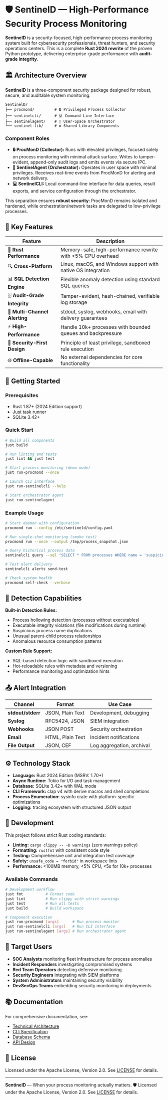 # 🛡️ SentinelD — High-Performance Security Process Monitoring

**SentinelD** is a security-focused, high-performance process monitoring system built for cybersecurity professionals, threat hunters, and security operations centers. This is a complete **Rust 2024 rewrite** of the proven Python prototype, delivering enterprise-grade performance with **audit-grade integrity**.

## 🏛️ Architecture Overview

**SentinelD** is a three-component security package designed for robust, secure, and auditable system monitoring:

```text
SentinelD/
├── procmond/         # 🔒 Privileged Process Collector
├── sentinelcli/      # 💻 Command-Line Interface
├── sentinelagent/    # 📡 User-Space Orchestrator
└── sentinel-lib/     # ⚙️ Shared Library Components
```

### Component Roles

- **🔒 ProcMonD (Collector):** Runs with elevated privileges, focused solely on process monitoring with minimal attack surface. Writes to tamper-evident, append-only audit logs and emits events via secure IPC.
- **📡 SentinelAgent (Orchestrator):** Operates in user space with minimal privileges. Receives real-time events from ProcMonD for alerting and network delivery.
- **💻 SentinelCLI:** Local command-line interface for data queries, result exports, and service configuration through the orchestrator.

This separation ensures **robust security**: ProcMonD remains isolated and hardened, while orchestration/network tasks are delegated to low-privilege processes.

## 🎯 Key Features

| Feature | Description |
|---------|-------------|
| 🦀 **Rust Performance** | Memory-safe, high-performance rewrite with <5% CPU overhead |
| 🔍 **Cross-Platform** | Linux, macOS, and Windows support with native OS integration |
| 📊 **SQL Detection Engine** | Flexible anomaly detection using standard SQL queries |
| 🗄️ **Audit-Grade Integrity** | Tamper-evident, hash-chained, verifiable log storage |
| 📡 **Multi-Channel Alerting** | stdout, syslog, webhooks, email with delivery guarantees |
| ⚡ **High-Performance** | Handle 10k+ processes with bounded queues and backpressure |
| 🔐 **Security-First Design** | Principle of least privilege, sandboxed rule execution |
| 🌐 **Offline-Capable** | No external dependencies for core functionality |

## 🚀 Getting Started

### Prerequisites

- Rust 1.87+ (2024 Edition support)
- Just task runner
- SQLite 3.42+

### Quick Start

```bash
# Build all components
just build

# Run linting and tests
just lint && just test

# Start process monitoring (demo mode)
just run-procmond --once

# Launch CLI interface
just run-sentinelcli --help

# Start orchestrator agent
just run-sentinelagent
```

### Example Usage

```bash
# Start daemon with configuration
procmond run --config /etc/sentineld/config.yaml

# Run single-shot monitoring (smoke test)
procmond run --once --output /tmp/process_snapshot.json

# Query historical process data
sentinelcli query --sql "SELECT * FROM processes WHERE name = 'suspicious_proc'"

# Test alert delivery
sentinelcli alerts send-test

# Check system health
procmond self-check --verbose
```

## 🧠 Detection Capabilities

**Built-in Detection Rules:**

- Process hollowing detection (processes without executables)
- Executable integrity violations (file modifications during runtime)
- Suspicious process name duplications
- Unusual parent-child process relationships
- Anomalous resource consumption patterns

**Custom Rule Support:**

- SQL-based detection logic with sandboxed execution
- Hot-reloadable rules with metadata and versioning
- Performance monitoring and optimization hints

## 📤 Alert Integration

| Channel | Format | Use Case |
|---------|--------|----------|
| **stdout/stderr** | JSON, Plain Text | Development, debugging |
| **Syslog** | RFC5424, JSON | SIEM integration |
| **Webhooks** | JSON POST | Security orchestration |
| **Email** | HTML, Plain Text | Incident notifications |
| **File Output** | JSON, CEF | Log aggregation, archival |

## ⚙️ Technology Stack

- **Language:** Rust 2024 Edition (MSRV: 1.70+)
- **Async Runtime:** Tokio for I/O and task management
- **Database:** SQLite 3.42+ with WAL mode
- **CLI Framework:** clap v4 with derive macros and shell completions
- **Process Enumeration:** sysinfo crate with platform-specific optimizations
- **Logging:** tracing ecosystem with structured JSON output

## 🔧 Development

This project follows strict Rust coding standards:

- **Linting:** `cargo clippy -- -D warnings` (zero warnings policy)
- **Formatting:** `rustfmt` with consistent code style
- **Testing:** Comprehensive unit and integration test coverage
- **Safety:** `unsafe_code = "forbid"` in workspace lints
- **Performance:** <100MB memory, <5% CPU, <5s for 10k+ processes

### Available Commands

```bash
# Development workflow
just fmt          # Format code
just lint         # Run clippy with strict warnings
just test         # Run all tests
just build        # Build workspace

# Component execution
just run-procmond [args]      # Run process monitor
just run-sentinelcli [args]   # Run CLI interface
just run-sentinelagent [args] # Run orchestrator agent
```

## 👥 Target Users

- **SOC Analysts** monitoring fleet infrastructure for process anomalies
- **Incident Responders** investigating compromised systems
- **Red Team Operators** detecting defensive monitoring
- **Security Engineers** integrating with SIEM platforms
- **System Administrators** maintaining security visibility
- **DevSecOps Teams** embedding security monitoring in deployments

## 📚 Documentation

For comprehensive documentation, see:

- [Technical Architecture](../DevelopmentDocs/Product_Plans/procmond/docs/02-Architecture.md)
- [CLI Specification](../DevelopmentDocs/Product_Plans/procmond/docs/05-CLI-Spec.md)
- [Database Schema](../DevelopmentDocs/Product_Plans/procmond/docs/03-Database-Schema.md)
- [API Design](../DevelopmentDocs/Product_Plans/procmond/docs/04-API-Design.md)

## 📄 License

Licensed under the Apache License, Version 2.0. See [LICENSE](LICENSE) for details.

---

**SentinelD** — When your process monitoring actually matters. 🛡️
Licensed under the Apache License, Version 2.0. See [LICENSE](LICENSE) for details.
